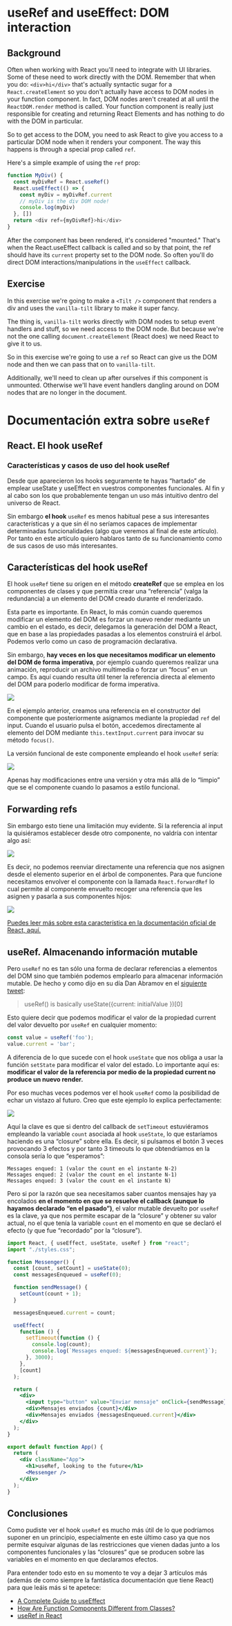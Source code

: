# useRef and useEffect: DOM interaction

## Background

Often when working with React you'll need to integrate with UI libraries. Some
of these need to work directly with the DOM. Remember that when you do:
`<div>hi</div>` that's actually syntactic sugar for a `React.createElement` so
you don't actually have access to DOM nodes in your function component. In fact,
DOM nodes aren't created at all until the `ReactDOM.render` method is called.
Your function component is really just responsible for creating and returning
React Elements and has nothing to do with the DOM in particular.

So to get access to the DOM, you need to ask React to give you access to a
particular DOM node when it renders your component. The way this happens is
through a special prop called `ref`.

Here's a simple example of using the `ref` prop:

```javascript
function MyDiv() {
  const myDivRef = React.useRef()
  React.useEffect(() => {
    const myDiv = myDivRef.current
    // myDiv is the div DOM node!
    console.log(myDiv)
  }, [])
  return <div ref={myDivRef}>hi</div>
}
```

After the component has been rendered, it's considered "mounted." That's when
the React.useEffect callback is called and so by that point, the ref should have
its `current` property set to the DOM node. So often you'll do direct DOM
interactions/manipulations in the `useEffect` callback.

## Exercise

In this exercise we're going to make a `<Tilt />` component that renders a div
and uses the `vanilla-tilt` library to make it super fancy.

The thing is, `vanilla-tilt` works directly with DOM nodes to setup event
handlers and stuff, so we need access to the DOM node. But because we're not the
one calling `document.createElement` (React does) we need React to give it to
us.

So in this exercise we're going to use a `ref` so React can give us the DOM node
and then we can pass that on to `vanilla-tilt`.

Additionally, we'll need to clean up after ourselves if this component is
unmounted. Otherwise we'll have event handlers dangling around on DOM nodes that
are no longer in the document.


# Documentación extra sobre `useRef`

## React. El hook useRef
### Características y casos de uso del hook useRef

Desde que aparecieron los hooks seguramente te hayas “hartado” de emplear useState y useEffect en vuestros componentes funcionales. Al fin y al cabo son los que probablemente tengan un uso más intuitivo dentro del universo de React.

Sin embargo **el hook** `useRef` es menos habitual pese a sus interesantes características y a que sin él no seríamos capaces de implementar determinadas funcionalidades (algo que veremos al final de este artículo). Por tanto en este artículo quiero hablaros tanto de su funcionamiento como de sus casos de uso más interesantes.

## Características del hook useRef

El hook `useRef` tiene su origen en el método **createRef** que se emplea en los componentes de clases y que permitía crear una “referencia” (valga la redundancia) a un elemento del DOM creado durante el renderizado.

Esta parte es importante. En React, lo más común cuando queremos modificar un elemento del DOM es forzar un nuevo render mediante un cambio en el estado, es decir, delegamos la generación del DOM a React, que en base a las propiedades pasadas a los elementos construirá el árbol. Podemos verlo como un caso de programación declarativa.

Sin embargo, **hay veces en los que necesitamos modificar un elemento del DOM de forma imperativa**, por ejemplo cuando queremos realizar una animación, reproducir un archivo multimedia o forzar un “focus” en un campo. Es aquí cuando resulta útil tener la referencia directa al elemento del DOM para poderlo modificar de forma imperativa.

<img src="https://miro.medium.com/max/700/1*b4lXo87IUAm_ryeCT8UHig.png"/>

En el ejemplo anterior, creamos una referencia en el constructor del componente que posteriormente asignamos mediante la propiedad `ref` del input. Cuando el usuario pulsa el botón, accedemos directamente al elemento del DOM mediante `this.textInput.current` para invocar su método `focus()`.

La versión funcional de este componente empleando el hook `useRef` sería:

<img src="https://miro.medium.com/max/700/1*4qMkItLFKwS84PwKB6Qrow.png"/>

Apenas hay modificaciones entre una versión y otra más allá de lo “limpio” que se el componente cuando lo pasamos a estilo funcional.

## Forwarding refs

Sin embargo esto tiene una limitación muy evidente. Si la referencia al input la quisiéramos establecer desde otro componente, no valdría con intentar algo así:

<img src="https://miro.medium.com/max/700/1*YZc2xPBNBuj-baqY0uIyoQ.png"/>

Es decir, no podemos reenviar directamente una referencia que nos asignen desde el elemento superior en el árbol de componentes. Para que funcione necesitamos envolver el componente con la llamada `React.forwardRef` lo cual permite al componente envuelto recoger una referencia que les asignen y pasarla a sus componentes hijos:

<img src="https://miro.medium.com/max/700/1*lIdhkWeWAMyhcL82Jvl7pQ.png"/>

[Puedes leer más sobre esta característica en la documentación oficial de React, aquí.](https://reactjs.org/docs/forwarding-refs.html)

## useRef. Almacenando información mutable

Pero `useRef` no es tan sólo una forma de declarar referencias a elementos del DOM sino que también podemos emplearlo para almacenar información mutable. De hecho y como dijo en su día Dan Abramov en el [siguiente tweet](https://twitter.com/dan_abramov/status/1099842565631819776?s=20):

> useRef() is basically useState({current: initialValue })[0]

Esto quiere decir que podemos modificar el valor de la propiedad current del valor devuelto por `useRef` en cualquier momento:

```js
const value = useRef('foo');
value.current = 'bar';
```

A diferencia de lo que sucede con el hook `useState` que nos obliga a usar la función `setState` para modificar el valor del estado. Lo importante aquí es: **modificar el valor de la referencia por medio de la propiedad current no produce un nuevo render.**

Por eso muchas veces podemos ver el hook `useRef` como la posibilidad de echar un vistazo al futuro. Creo que este ejemplo lo explica perfectamente:



<img src="https://miro.medium.com/max/700/1*thyX1cFyk2NCqB8YpKahVg.png"/>

Aquí la clave es que si dentro del callback de `setTimeout` estuviéramos empleando la variable `count` asociada al hook `useState`, lo que estaríamos haciendo es una “closure” sobre ella. Es decir, si pulsamos el botón 3 veces provocando 3 efectos y por tanto 3 timeouts lo que obtendríamos en la consola sería lo que “esperamos”:

```
Messages enqued: 1 (valor the count en el instante N-2)
Messages enqued: 2 (valor the count en el instante N-1)
Messages enqued: 3 (valor the count en el instante N)
```

Pero si por la razón que sea necesitamos saber cuantos mensajes hay ya encolados **en el momento en que se resuelve el callback (aunque lo hayamos declarado “en el pasado”)**, el valor mutable devuelto por `useRef` es la clave, ya que nos permite escapar de la “closure” y obtener su valor actual, no el que tenía la variable `count` en el momento en que se declaró el efecto (y que fue “recordado” por la “closure”).

```jsx
import React, { useEffect, useState, useRef } from "react";
import "./styles.css";

function Messenger() {
  const [count, setCount] = useState(0);
  const messagesEnqueued = useRef(0);

  function sendMessage() {
    setCount(count + 1);
  }

  messagesEnqueued.current = count;

  useEffect(
    function () {
      setTimeout(function () {
        console.log(count);
        console.log(`Messages enqued: ${messagesEnqueued.current}`);
      }, 3000);
    },
    [count]
  );

  return (
    <div>
      <input type="button" value="Enviar mensaje" onClick={sendMessage} />
      <div>Mensajes enviados {count}</div>
      <div>Mensajes enviados {messagesEnqueued.current}</div>
    </div>
  );
}

export default function App() {
  return (
    <div className="App">
      <h1>useRef, looking to the future</h1>
      <Messenger />
    </div>
  );
}

```

## Conclusiones
Como pudiste ver el hook `useRef` es mucho más útil de lo que podríamos suponer en un principio, especialmente en este último caso ya que nos permite esquivar algunas de las restricciones que vienen dadas junto a los componentes funcionales y las “closures” que se producen sobre las variables en el momento en que declaramos efectos.

Para entender todo esto en su momento te voy a dejar 3 artículos más (además de como siempre la fantástica documentación que tiene React) para que leáis más si te apetece:

- [A Complete Guide to useEffect](https://overreacted.io/a-complete-guide-to-useeffect/)
- [How Are Function Components Different from Classes?](https://overreacted.io/how-are-function-components-different-from-classes/)
- [useRef in React](https://medium.com/javascript-in-plain-english/implementing-useref-in-react-732908aa1998)